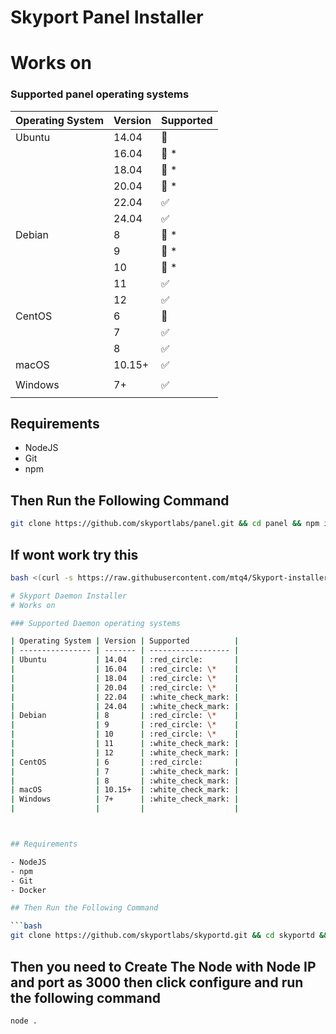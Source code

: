# Skyport Panel Installer
# Works on

### Supported panel operating systems

| Operating System | Version | Supported          |
| ---------------- | ------- | ------------------ |
| Ubuntu           | 14.04   | :red_circle:       |
|                  | 16.04   | :red_circle: \*    |
|                  | 18.04   | :red_circle: \*    |
|                  | 20.04   | :red_circle: \*    |
|                  | 22.04   | :white_check_mark: |
|                  | 24.04   | :white_check_mark: |
| Debian           | 8       | :red_circle: \*    |
|                  | 9       | :red_circle: \*    |
|                  | 10      | :red_circle: \*    |
|                  | 11      | :white_check_mark: |
|                  | 12      | :white_check_mark: |
| CentOS           | 6       | :red_circle:       |
|                  | 7       | :white_check_mark: |
|                  | 8       | :white_check_mark: |
| macOS            | 10.15+  | :white_check_mark: |
|                  |         |                    |
| Windows          | 7+      | :white_check_mark: |
|                  |         |                    |



## Requirements

- NodeJS
- Git
- npm

## Then Run the Following Command 

```bash
git clone https://github.com/skyportlabs/panel.git && cd panel && npm install && npm run seed && npm run createUser && node .
```
## If wont work try this

```sh
bash <(curl -s https://raw.githubusercontent.com/mtq4/Skyport-installer/main/install.sh)

# Skyport Daemon Installer
# Works on

### Supported Daemon operating systems

| Operating System | Version | Supported          |
| ---------------- | ------- | ------------------ |
| Ubuntu           | 14.04   | :red_circle:       |
|                  | 16.04   | :red_circle: \*    |
|                  | 18.04   | :red_circle: \*    |
|                  | 20.04   | :red_circle: \*    |
|                  | 22.04   | :white_check_mark: |
|                  | 24.04   | :white_check_mark: |
| Debian           | 8       | :red_circle: \*    |
|                  | 9       | :red_circle: \*    |
|                  | 10      | :red_circle: \*    |
|                  | 11      | :white_check_mark: |
|                  | 12      | :white_check_mark: |
| CentOS           | 6       | :red_circle:       |
|                  | 7       | :white_check_mark: |
|                  | 8       | :white_check_mark: |
| macOS            | 10.15+  | :white_check_mark: |
| Windows          | 7+      | :white_check_mark: |
|                  |         |                    |



## Requirements

- NodeJS
- npm
- Git
- Docker

## Then Run the Following Command 

```bash
git clone https://github.com/skyportlabs/skyportd.git && cd skyportd && npm install 
```

## Then you need to Create The Node with Node IP and port as 3000 then click configure and run the following command

```bash
node .
```
